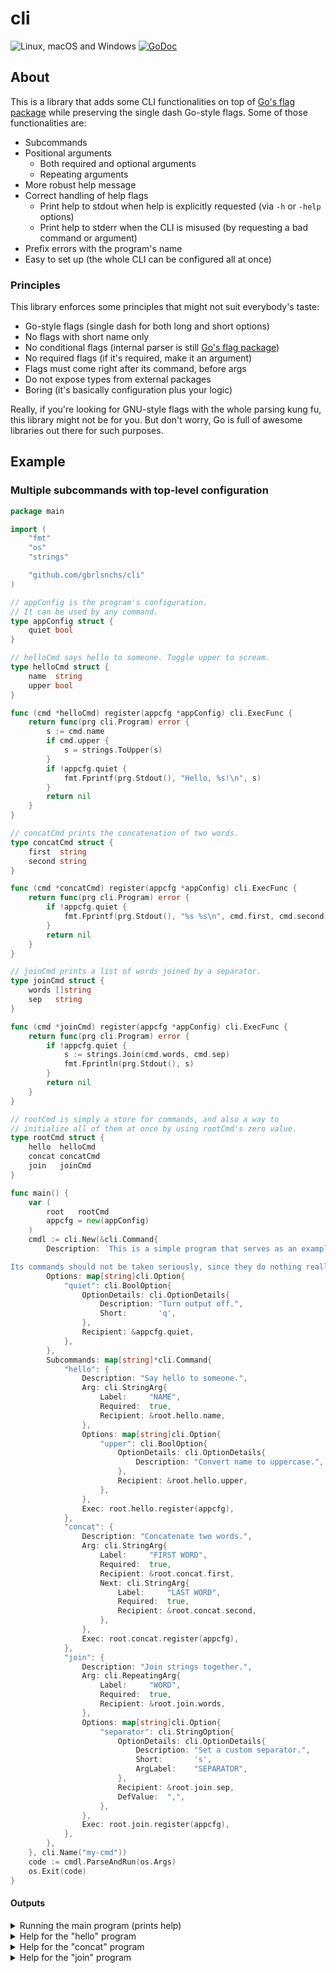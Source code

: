# cli
![Linux, macOS and Windows](https://github.com/gbrlsnchs/cli/workflows/Linux,%20macOS%20and%20Windows/badge.svg)
[![GoDoc](https://godoc.org/github.com/gbrlsnchs/cli?status.svg)](https://pkg.go.dev/github.com/gbrlsnchs/cli)

## About
This is a library that adds some CLI functionalities on top of [Go's flag package] while preserving the single dash Go-style flags. Some of those functionalities are:
- Subcommands
- Positional arguments
  - Both required and optional arguments
  - Repeating arguments
- More robust help message
- Correct handling of help flags
  - Print help to stdout when help is explicitly requested (via `-h` or `-help` options)
  - Print help to stderr when the CLI is misused (by requesting a bad command or argument)
- Prefix errors with the program's name
- Easy to set up (the whole CLI can be configured all at once)

### Principles
This library enforces some principles that might not suit everybody's taste:
- Go-style flags (single dash for both long and short options)
- No flags with short name only
- No conditional flags (internal parser is still [Go's flag package])
- No required flags (if it's required, make it an argument)
- Flags must come right after its command, before args
- Do not expose types from external packages
- Boring (it's basically configuration plus your logic)

Really, if you're looking for GNU-style flags with the whole parsing kung fu, this library might not be for you. But don't worry, Go is full of awesome libraries out there for such purposes.

## Example
### Multiple subcommands with top-level configuration
```go
package main

import (
	"fmt"
	"os"
	"strings"

	"github.com/gbrlsnchs/cli"
)

// appConfig is the program's configuration.
// It can be used by any command.
type appConfig struct {
	quiet bool
}

// helloCmd says hello to someone. Toggle upper to scream.
type helloCmd struct {
	name  string
	upper bool
}

func (cmd *helloCmd) register(appcfg *appConfig) cli.ExecFunc {
	return func(prg cli.Program) error {
		s := cmd.name
		if cmd.upper {
			s = strings.ToUpper(s)
		}
		if !appcfg.quiet {
			fmt.Fprintf(prg.Stdout(), "Hello, %s!\n", s)
		}
		return nil
	}
}

// concatCmd prints the concatenation of two words.
type concatCmd struct {
	first  string
	second string
}

func (cmd *concatCmd) register(appcfg *appConfig) cli.ExecFunc {
	return func(prg cli.Program) error {
		if !appcfg.quiet {
			fmt.Fprintf(prg.Stdout(), "%s %s\n", cmd.first, cmd.second)
		}
		return nil
	}
}

// joinCmd prints a list of words joined by a separator.
type joinCmd struct {
	words []string
	sep   string
}

func (cmd *joinCmd) register(appcfg *appConfig) cli.ExecFunc {
	return func(prg cli.Program) error {
		if !appcfg.quiet {
			s := strings.Join(cmd.words, cmd.sep)
			fmt.Fprintln(prg.Stdout(), s)
		}
		return nil
	}
}

// rootCmd is simply a store for commands, and also a way to
// initialize all of them at once by using rootCmd's zero value.
type rootCmd struct {
	hello  helloCmd
	concat concatCmd
	join   joinCmd
}

func main() {
	var (
		root   rootCmd
		appcfg = new(appConfig)
	)
	cmdl := cli.New(&cli.Command{
		Description: `This is a simple program that serves as an example for how to use package cli.

Its commands should not be taken seriously, since they do nothing really great, but serve well for demonstration`,
		Options: map[string]cli.Option{
			"quiet": cli.BoolOption{
				OptionDetails: cli.OptionDetails{
					Description: "Turn output off.",
					Short:       'q',
				},
				Recipient: &appcfg.quiet,
			},
		},
		Subcommands: map[string]*cli.Command{
			"hello": {
				Description: "Say hello to someone.",
				Arg: cli.StringArg{
					Label:     "NAME",
					Required:  true,
					Recipient: &root.hello.name,
				},
				Options: map[string]cli.Option{
					"upper": cli.BoolOption{
						OptionDetails: cli.OptionDetails{
							Description: "Convert name to uppercase.",
						},
						Recipient: &root.hello.upper,
					},
				},
				Exec: root.hello.register(appcfg),
			},
			"concat": {
				Description: "Concatenate two words.",
				Arg: cli.StringArg{
					Label:     "FIRST WORD",
					Required:  true,
					Recipient: &root.concat.first,
					Next: cli.StringArg{
						Label:     "LAST WORD",
						Required:  true,
						Recipient: &root.concat.second,
					},
				},
				Exec: root.concat.register(appcfg),
			},
			"join": {
				Description: "Join strings together.",
				Arg: cli.RepeatingArg{
					Label:     "WORD",
					Required:  true,
					Recipient: &root.join.words,
				},
				Options: map[string]cli.Option{
					"separator": cli.StringOption{
						OptionDetails: cli.OptionDetails{
							Description: "Set a custom separator.",
							Short:       's',
							ArgLabel:    "SEPARATOR",
						},
						Recipient: &root.join.sep,
						DefValue:  ",",
					},
				},
				Exec: root.join.register(appcfg),
			},
		},
	}, cli.Name("my-cmd"))
	code := cmdl.ParseAndRun(os.Args)
	os.Exit(code)
}
```

#### Outputs
<details><summary>Running the main program (prints help)</summary>
<p>

```shell
$ go run .examples/full_featured/main.go -h
This is a simple program that serves as an example for how to use
package cli.

Its commands should not be taken seriously, since they do nothing really
great, but serve well for demonstration

USAGE:
    my-cmd [OPTIONS] <COMMAND>

OPTIONS:
    -h, -help     Print this help message.
    -q, -quiet    Turn output off.

COMMANDS:
    concat    Concatenate two words.
    hello     Say hello to someone.
    join      Join strings together.
```

</p>
</details>

<details><summary>Help for the "hello" program</summary>
<p>

```shell
$ go run .examples/full_featured/main.go hello -h
Say hello to someone.

USAGE:
    hello [OPTIONS] <NAME>

OPTIONS:
    -h, -help     Print this help message.
        -upper    Convert name to uppercase.
```

</p>
</details>

<details><summary>Help for the "concat" program</summary>
<p>

```shell
$ go run .examples/full_featured/main.go concat -h
Concatenate two words.

USAGE:
    concat [OPTIONS] <FIRST WORD> <LAST WORD>

OPTIONS:
    -h, -help    Print this help message.
```

</p>
</details>

<details><summary>Help for the "join" program</summary>
<p>

```shell
$ go run .examples/full_featured/main.go join -h
Join strings together.

USAGE:
    join [OPTIONS] <WORD> [...]

OPTIONS:
    -h, -help                     Print this help message.
    -s, -separator <SEPARATOR>    Set a custom separator. (default: ",")
```

</p>
</details>

[Go's flag package]: https://golang.org/pkg/flag/
